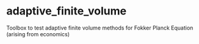 # adaptive_finite_volume
Toolbox to test adaptive finite volume methods for Fokker Planck Equation (arising from economics)

